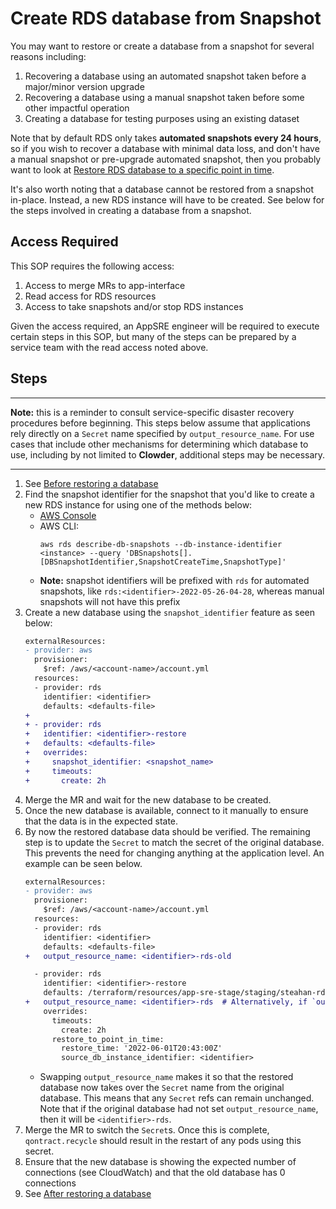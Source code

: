 # Create RDS database from Snapshot

You may want to restore or create a database from a snapshot for several reasons including:

1. Recovering a database using an automated snapshot taken before a major/minor version upgrade
2. Recovering a database using a manual snapshot taken before some other impactful operation
3. Creating a database for testing purposes using an existing dataset

Note that by default RDS only takes **automated snapshots every 24 hours**, so if you wish to recover a database with minimal data loss, and don't have a manual snapshot or pre-upgrade automated snapshot, then you probably want to look at [Restore RDS database to a specific point in time](#restore-rds-database-to-a-specific-point-in-time).

It's also worth noting that a database cannot be restored from a snapshot in-place. Instead, a new RDS instance will have to be created. See below for the steps involved in creating a database from a snapshot.

## Access Required

This SOP requires the following access:

1. Access to merge MRs to app-interface
2. Read access for RDS resources
3. Access to take snapshots and/or stop RDS instances

Given the access required, an AppSRE engineer will be required to execute certain steps in this SOP, but many of the steps can be prepared by a service team with the read access noted above.

## Steps

----

**Note:** this is a reminder to consult service-specific disaster recovery procedures before beginning. This steps below assume that applications rely directly on a `Secret` name specified by `output_resource_name`. For use cases that include other mechanisms for determining which database to use, including by not limited to **Clowder**, additional steps may be necessary.

----

1. See [Before restoring a database](/docs/aws/sop/common-database-restore-activities.md#before-restoring-a-database)
2. Find the snapshot identifier for the snapshot that you'd like to create a new RDS instance for using one of the methods below:
   * [AWS Console](https://docs.aws.amazon.com/AmazonRDS/latest/UserGuide/USER_RestoreFromSnapshot.html#USER_RestoreFromSnapshot.Restoring)
   * AWS CLI:
        ```
        aws rds describe-db-snapshots --db-instance-identifier <instance> --query 'DBSnapshots[].[DBSnapshotIdentifier,SnapshotCreateTime,SnapshotType]'
        ```
   * **Note:** snapshot identifiers will be prefixed with `rds` for automated snapshots, like `rds:<identifier>-2022-05-26-04-28`, whereas manual snapshots will not have this prefix
3. Create a new database using the `snapshot_identifier` feature as seen below:
    ```diff
    externalResources:
    - provider: aws
      provisioner:
        $ref: /aws/<account-name>/account.yml
      resources:
      - provider: rds
        identifier: <identifier>
        defaults: <defaults-file>
    +
    + - provider: rds
    +   identifier: <identifier>-restore
    +   defaults: <defaults-file>
    +   overrides:
    +     snapshot_identifier: <snapshot_name>
    +     timeouts:
    +       create: 2h
    ```
4. Merge the MR and wait for the new database to be created.
5. Once the new database is available, connect to it manually to ensure that the data is in the expected state.
6. By now the restored database data should be verified. The remaining step is to update the `Secret` to match the secret of the original database. This prevents the need for changing anything at the application level. An example can be seen below.
    ```diff
    externalResources:
    - provider: aws
      provisioner:
        $ref: /aws/<account-name>/account.yml
      resources:
      - provider: rds
        identifier: <identifier>
        defaults: <defaults-file>
    +   output_resource_name: <identifier>-rds-old
    
      - provider: rds
        identifier: <identifier>-restore
        defaults: /terraform/resources/app-sre-stage/staging/steahan-rds-defaults.yml
    +   output_resource_name: <identifier>-rds  # Alternatively, if `output_resource_name` was already set on the original database, use that value
        overrides:
          timeouts:
            create: 2h
          restore_to_point_in_time:
            restore_time: '2022-06-01T20:43:00Z'
            source_db_instance_identifier: <identifier>
    ```
   * Swapping `output_resource_name` makes it so that the restored database now takes over the `Secret` name from the original database. This means that any `Secret` refs can remain unchanged. Note that if the original database had not set `output_resource_name`, then it will be `<identifier>-rds`.
7. Merge the MR to switch the `Secret`s. Once this is complete, `qontract.recycle` should result in the restart of any pods using this secret.
8. Ensure that the new database is showing the expected number of connections (see CloudWatch) and that the old database has 0 connections
9. See [After restoring a database](/docs/aws/sop/common-database-restore-activities.md#after-restoring-a-database)
